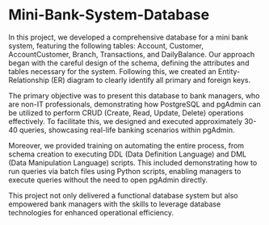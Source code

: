 # Mini-Bank-System-Database

In this project, we developed a comprehensive database for a mini bank system, featuring the following tables: Account, Customer, AccountCustomer, Branch, Transactions, and DailyBalance. Our approach began with the careful design of the schema, defining the attributes and tables necessary for the system. Following this, we created an Entity-Relationship (ER) diagram to clearly identify all primary and foreign keys.

The primary objective was to present this database to bank managers, who are non-IT professionals, demonstrating how PostgreSQL and pgAdmin can be utilized to perform CRUD (Create, Read, Update, Delete) operations effectively. To facilitate this, we designed and executed approximately 30-40 queries, showcasing real-life banking scenarios within pgAdmin.

Moreover, we provided training on automating the entire process, from schema creation to executing DDL (Data Definition Language) and DML (Data Manipulation Language) scripts. This included demonstrating how to run queries via batch files using Python scripts, enabling managers to execute queries without the need to open pgAdmin directly.

This project not only delivered a functional database system but also empowered bank managers with the skills to leverage database technologies for enhanced operational efficiency.
